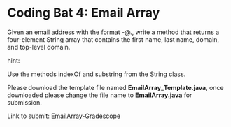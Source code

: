 # Coding Bat 4: Email Array

Given an email address with the format -@., write a method that returns a four-element String array that contains the first name, last name, domain, and top-level domain.

hint:

Use the methods indexOf and substring from the String class.


Please download the template file named **EmailArray**\_**Template.java**,
once downloaded please change the file name to **EmailArray.java** for submission.

Link to submit: [EmailArray\-Gradescope](https://www.gradescope.com/courses/137448/assignments)
